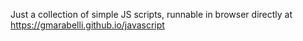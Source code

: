 Just a collection of simple JS scripts, runnable in browser directly at https://gmarabelli.github.io/javascript
